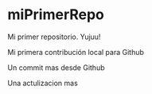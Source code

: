 # miPrimerRepo

Mi primer repositorio. Yujuu!

Mi primera contribución local para Github

Un commit mas desde Github

Una actulizacion mas
